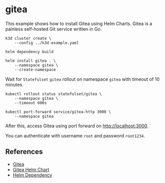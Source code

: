 # gitea

This example shows how to install Gitea using Helm Charts. Gitea is a painless
self-hosted Git service written in Go.

```
k3d cluster create \
    --config ../k3d-example.yaml

helm dependency build

helm install gitea . \
    --namespace gitea \
    --create-namespace
```

Wait for `Statefulset` `gitea` rollout on namespace `gitea` with timeout of 10
minutes.

```
kubectl rollout status statefulset/gitea \
    --namespace gitea \
    --timeout 600s

kubectl port-forward service/gitea-http 3000 \
    --namespace gitea
```

After this, access Gitea using port forward on
[http://localhost:3000](http://localhost:3000).

You can authenticate with username `root` and password `root1234`.

## References

* [Gitea](https://gitea.io/)
* [Gitea Helm Chart](https://gitea.com/gitea/helm-chart/)
* [Helm Dependency](https://helm.sh/docs/helm/helm_dependency/)
